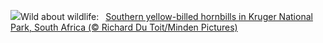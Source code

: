 ![](https://www.bing.com/th?id=OHR.HornbillPair_EN-US3168408482_UHD.jpg&w=1000)Wild about wildlife:&nbsp;&ensp;[Southern yellow-billed hornbills in Kruger National Park, South Africa (© Richard Du Toit/Minden Pictures)](https://www.bing.com/th?id=OHR.HornbillPair_EN-US3168408482_UHD.jpg)
<br><br/>
